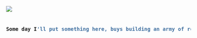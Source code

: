 <img src="https://wallpapercave.com/wp/wp2891483.jpg">
<!-- Zero width character is used to put extra blank lines before and after code -->

<h3>   

  ```python

  Some day I'll put something here, buys building an army of robots (i basically mean code) for me.

  ```

</h3> 
